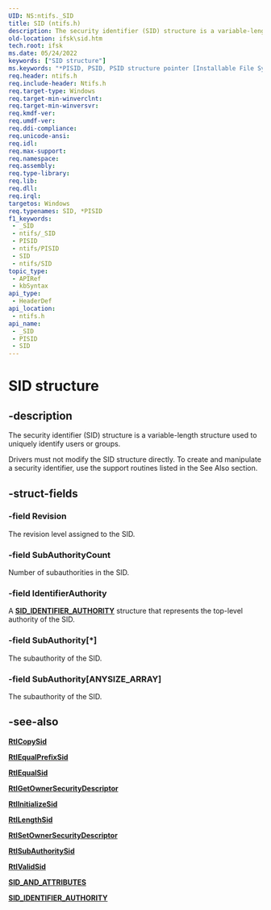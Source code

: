 ```yaml
---
UID: NS:ntifs._SID
title: SID (ntifs.h)
description: The security identifier (SID) structure is a variable-length structure used to uniquely identify users or groups.
old-location: ifsk\sid.htm
tech.root: ifsk
ms.date: 05/24/2022
keywords: ["SID structure"]
ms.keywords: "*PISID, PSID, PSID structure pointer [Installable File System Drivers], SID, SID structure [Installable File System Drivers], _SID, ifsk.sid, ntifs/PSID, ntifs/SID, securitystructures_748be9da-f428-42cd-a1f8-eca090e2b3aa.xml"
req.header: ntifs.h
req.include-header: Ntifs.h
req.target-type: Windows
req.target-min-winverclnt: 
req.target-min-winversvr: 
req.kmdf-ver: 
req.umdf-ver: 
req.ddi-compliance: 
req.unicode-ansi: 
req.idl: 
req.max-support: 
req.namespace: 
req.assembly: 
req.type-library: 
req.lib: 
req.dll: 
req.irql: 
targetos: Windows
req.typenames: SID, *PISID
f1_keywords:
 - _SID
 - ntifs/_SID
 - PISID
 - ntifs/PISID
 - SID
 - ntifs/SID
topic_type:
 - APIRef
 - kbSyntax
api_type:
 - HeaderDef
api_location:
 - ntifs.h
api_name:
 - _SID
 - PISID
 - SID
---
```


# SID structure

## -description

The security identifier (SID) structure is a variable-length structure used to uniquely identify users or groups.

Drivers must not modify the SID structure directly. To create and manipulate a security identifier, use the support routines listed in the See Also section.

## -struct-fields

### -field Revision

The revision level assigned to the SID.

### -field SubAuthorityCount

Number of subauthorities in the SID.

### -field IdentifierAuthority

A [**SID_IDENTIFIER_AUTHORITY**](ns-ntifs-_sid_identifier_authority.md) structure that represents the top-level authority of the SID.

### -field SubAuthority[*]

The subauthority of the SID.

### -field SubAuthority[ANYSIZE_ARRAY]

The subauthority of the SID.

## -see-also

[**RtlCopySid**](nf-ntifs-rtlcopysid.md)

[**RtlEqualPrefixSid**](nf-ntifs-rtlequalprefixsid.md)

[**RtlEqualSid**](nf-ntifs-rtlequalsid.md)

[**RtlGetOwnerSecurityDescriptor**](nf-ntifs-rtlgetownersecuritydescriptor.md)

[**RtlInitializeSid**](nf-ntifs-rtlinitializesid.md)

[**RtlLengthSid**](nf-ntifs-rtllengthsid.md)

[**RtlSetOwnerSecurityDescriptor**](nf-ntifs-rtlsetownersecuritydescriptor.md)

[**RtlSubAuthoritySid**](nf-ntifs-rtlsubauthoritysid.md)

[**RtlValidSid**](nf-ntifs-rtlvalidsid.md)

[**SID_AND_ATTRIBUTES**](ns-ntifs-_sid_and_attributes.md)

[**SID_IDENTIFIER_AUTHORITY**](ns-ntifs-_sid_identifier_authority.md)
